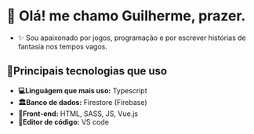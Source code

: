 # 👋 Olá! me chamo Guilherme, prazer. 

* ✨ Sou apaixonado por jogos, programação e por escrever histórias de fantasia nos tempos vagos.

## 📌Principais tecnologias que uso 

- **💻Linguágem que mais uso:** Typescript
- **🏛️Banco de dados:** Firestore (Firebase)
- **🚪Front-end:** HTML, SASS, JS, Vue.js 
- **📜Editor de código:** VS code 


